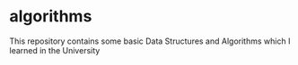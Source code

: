 # algorithms
This repository contains some basic Data Structures and Algorithms which I learned in the University
